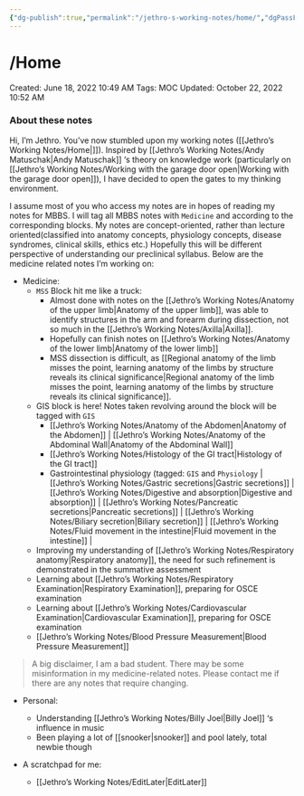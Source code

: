 ```yaml
---
{"dg-publish":true,"permalink":"/jethro-s-working-notes/home/","dgPassFrontmatter":true}
---
```



# /Home

Created: June 18, 2022 10:49 AM
Tags: MOC
Updated: October 22, 2022 10:52 AM

### About these notes

Hi, I’m Jethro. You’ve now stumbled upon my working notes ([[Jethro’s Working Notes/Home\|]]). Inspired by [[Jethro’s Working Notes/Andy Matuschak\|Andy Matuschak]] ‘s theory on knowledge work (particularly on [[Jethro’s Working Notes/Working with the garage door open\|Working with the garage door open]]), I have decided to open the gates to my thinking environment.

I assume most of you who access my notes are in hopes of reading my notes for MBBS. I will tag all MBBS notes with `Medicine` and according to the corresponding blocks. My notes are concept-oriented, rather than lecture oriented(classified into anatomy concepts, physiology concepts, disease syndromes, clinical skills, ethics etc.) Hopefully this will be different perspective of understanding our preclinical syllabus. Below are the medicine related notes I’m working on:

- Medicine:
    - `MSS` Block hit me like a truck:
        - Almost done with notes on the [[Jethro’s Working Notes/Anatomy of the upper limb\|Anatomy of the upper limb]], was able to identify structures in the arm and forearm during dissection, not so much in the [[Jethro’s Working Notes/Axilla\|Axilla]].
        - Hopefully can finish notes on [[Jethro’s Working Notes/Anatomy of the lower limb\|Anatomy of the lower limb]]
        - MSS dissection is difficult, as [[Regional anatomy of the limb misses the point, learning anatomy of the limbs by structure reveals its clinical significance\|Regional anatomy of the limb misses the point, learning anatomy of the limbs by structure reveals its clinical significance]].
    - GIS block is here! Notes taken revolving around the block will be tagged with `GIS`
        - [[Jethro’s Working Notes/Anatomy of the Abdomen\|Anatomy of the Abdomen]] | [[Jethro’s Working Notes/Anatomy of the Abdominal Wall\|Anatomy of the Abdominal Wall]]
        - [[Jethro’s Working Notes/Histology of the GI tract\|Histology of the GI tract]]
        - Gastrointestinal physiology (tagged: `GIS` and `Physiology` | [[Jethro’s Working Notes/Gastric secretions\|Gastric secretions]] | [[Jethro’s Working Notes/Digestive and absorption\|Digestive and absorption]] | [[Jethro’s Working Notes/Pancreatic secretions\|Pancreatic secretions]] | [[Jethro’s Working Notes/Biliary secretion\|Biliary secretion]] | [[Jethro’s Working Notes/Fluid movement in the intestine\|Fluid movement in the intestine]] |
    - Improving my understanding of [[Jethro’s Working Notes/Respiratory anatomy\|Respiratory anatomy]], the need for such refinement is demonstrated in the summative assessment
    - Learning about [[Jethro’s Working Notes/Respiratory Examination\|Respiratory Examination]], preparing for OSCE examination
    - Learning about [[Jethro’s Working Notes/Cardiovascular Examination\|Cardiovascular Examination]], preparing for OSCE examination
    - [[Jethro’s Working Notes/Blood Pressure Measurement\|Blood Pressure Measurement]]

> A big disclaimer, I am a bad student. There may be some misinformation in my medicine-related notes. Please contact me if there are any notes that require changing.
> 
- Personal:
    - Understanding [[Jethro’s Working Notes/Billy Joel\|Billy Joel]] ‘s influence in music
    - Been playing a lot of [[snooker\|snooker]] and pool lately, total newbie though

- A scratchpad for me:
    - [[Jethro’s Working Notes/EditLater\|EditLater]]